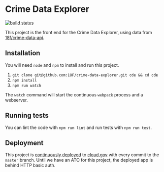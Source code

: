 # Crime Data Explorer

[![build status](https://circleci.com/gh/18F/crime-data-explorer/tree/master.svg?style=svg)](https://circleci.com/gh/18F/crime-data-explorer/tree/master)

This project is the front end for the Crime Data Explorer, using data from [18f/crime-data-api](/18f/crime-data-api).

## Installation

You will need `node` and `npm` to install and run this project.

1. `git clone git@github.com:18F/crime-data-explorer.git cde && cd cde`
2. `npm install`
3. `npm run watch`

The `watch` command will start the continuous `webpack` process and a webserver.

## Running tests

You can lint the code with `npm run lint` and run tests with `npm run test`.

## Deployment

This project is [continuously deployed](circle.yml) to [cloud.gov](https://cloud.gov) with every commit to the `master` branch. Until we have an ATO for this project, the deployed app is behind HTTP basic auth.
